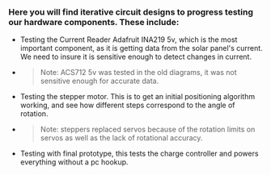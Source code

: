 ### Here you will find iterative circuit designs to progress testing our hardware components. These include: ###
- Testing the Current Reader Adafruit INA219 5v, which is the most important component, as it is getting data from the solar panel's current. We need to insure it is sensitive enough to detect changes in current.
- >Note: ACS712 5v was tested in the old diagrams, it was not sensitive enough for accurate data.
- Testing the stepper motor. This is to get an initial positioning algorithm working, and see how different steps correspond to the angle of rotation.
- >Note: steppers replaced servos because of the rotation limits on servos as well as the lack of rotational accuracy.
- Testing with final prototype, this tests the charge controller and powers everything without a pc hookup.


